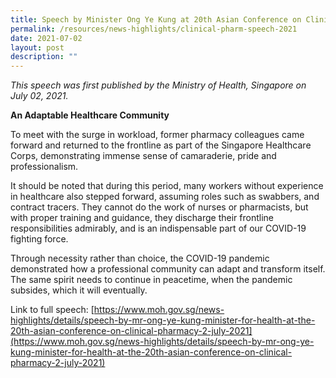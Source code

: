 ```yaml
---
title: Speech by Minister Ong Ye Kung at 20th Asian Conference on Clinical Pharmacy
permalink: /resources/news-highlights/clinical-pharm-speech-2021
date: 2021-07-02
layout: post
description: ""
---
```

*This speech was first published by the Ministry of Health, Singapore on July 02, 2021.*

**An Adaptable Healthcare Community**

To meet with the surge in workload, former pharmacy colleagues came forward and returned to the frontline as part of the Singapore Healthcare Corps, demonstrating immense sense of camaraderie, pride and professionalism. 

It should be noted that during this period, many workers without experience in healthcare also stepped forward, assuming roles such as swabbers, and contract tracers. They cannot do the work of nurses or pharmacists, but with proper training and guidance, they discharge their frontline responsibilities admirably, and is an indispensable part of our COVID-19 fighting force. 

Through necessity rather than choice, the COVID-19 pandemic demonstrated how a professional community can adapt and transform itself. The same spirit needs to continue in peacetime, when the pandemic subsides, which it will eventually. 

Link to full speech: [https://www.moh.gov.sg/news-highlights/details/speech-by-mr-ong-ye-kung-minister-for-health-at-the-20th-asian-conference-on-clinical-pharmacy-2-july-2021](https://www.moh.gov.sg/news-highlights/details/speech-by-mr-ong-ye-kung-minister-for-health-at-the-20th-asian-conference-on-clinical-pharmacy-2-july-2021)